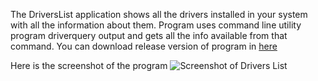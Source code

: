 The DriversList application shows all the drivers installed in your system with all the information about them.
Program uses command line utility program driverquery output and gets all the info available from that command.
You can download release version of program in [here](https://github.com/davemk99/DriversList/releases)

Here is the screenshot of the program ![Screenshot of Drivers List](https://imgur.com/a/8xXV4)
